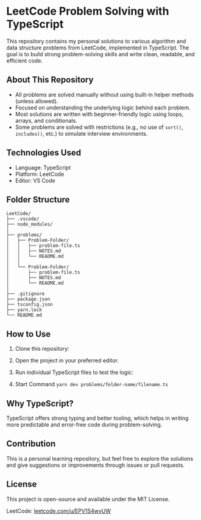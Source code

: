 # LeetCode Problem Solving with TypeScript

This repository contains my personal solutions to various algorithm and data structure problems from LeetCode, implemented in TypeScript. The goal is to build strong problem-solving skills and write clean, readable, and efficient code.

## About This Repository

- All problems are solved manually without using built-in helper methods (unless allowed).
- Focused on understanding the underlying logic behind each problem.
- Most solutions are written with beginner-friendly logic using loops, arrays, and conditionals.
- Some problems are solved with restrictions (e.g., no use of `sort()`, `includes()`, etc.) to simulate interview environments.

## Technologies Used

- Language: TypeScript
- Platform: LeetCode
- Editor: VS Code

## Folder Structure

```
LeetCode/
├── .vscode/
├── node_modules/
│
├── problems/
│   ├── Problem-Folder/
│   │   ├── problem-file.ts
│   │   ├── NOTES.md
│   │   └── README.md
│   │
│   └── Problem-Folder/
│       ├── problem-file.ts
│       ├── NOTES.md
│       └── README.md
│
├── .gitignore
├── package.json
├── tsconfig.json
├── yarn.lock
└── README.md
```

## How to Use

1. Clone this repository:

2. Open the project in your preferred editor.

3. Run individual TypeScript files to test the logic:

4. Start Command `yarn dev problems/folder-name/filename.ts`

## Why TypeScript?

TypeScript offers strong typing and better tooling, which helps in writing more predictable and error-free code during problem-solving.

## Contribution

This is a personal learning repository, but feel free to explore the solutions and give suggestions or improvements through issues or pull requests.

## License

This project is open-source and available under the MIT License.

LeetCode: [leetcode.com/u/EPV1S4wvUW](https://leetcode.com/u/EPV1S4wvUW)
